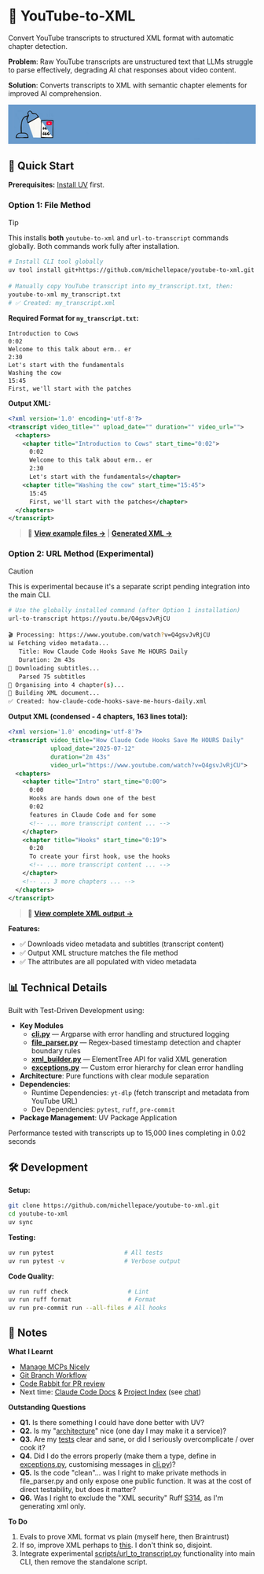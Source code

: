 # 🎥 YouTube-to-XML

Convert YouTube transcripts to structured XML format with automatic chapter detection.

**Problem**: Raw YouTube transcripts are unstructured text that LLMs struggle to parse effectively, degrading AI chat responses about video content.

**Solution**: Converts transcripts to XML with semantic chapter elements for improved AI comprehension.

![Description](docs/images/youtube-to-xml-narrow.jpg)

## 🚀 Quick Start

**Prerequisites:** [Install UV](https://docs.astral.sh/uv/getting-started/installation/) first.

### Option 1: File Method

> [!TIP]  
> This installs **both** `youtube-to-xml` and `url-to-transcript` commands globally. Both commands work fully after installation.

```bash
# Install CLI tool globally
uv tool install git+https://github.com/michellepace/youtube-to-xml.git

# Manually copy YouTube transcript into my_transcript.txt, then:
youtube-to-xml my_transcript.txt
# ✅ Created: my_transcript.xml
```

**Required Format for `my_transcript.txt`:**
```text
Introduction to Cows
0:02
Welcome to this talk about erm.. er
2:30
Let's start with the fundamentals
Washing the cow
15:45
First, we'll start with the patches
```

**Output XML:**
```xml
<?xml version='1.0' encoding='utf-8'?>
<transcript video_title="" upload_date="" duration="" video_url="">
  <chapters>
    <chapter title="Introduction to Cows" start_time="0:02">
      0:02
      Welcome to this talk about erm.. er
      2:30
      Let's start with the fundamentals</chapter>
    <chapter title="Washing the cow" start_time="15:45">
      15:45
      First, we'll start with the patches</chapter>
  </chapters>
</transcript>
```

> 📁 **[View example files →](example_transcripts/introduction-to-cows.txt)** | **[Generated XML →](example_transcripts/introduction-to-cows.xml)**

### Option 2: URL Method (Experimental)

> [!CAUTION]  
> This is experimental because it's a separate script pending integration into the main CLI.

```bash
# Use the globally installed command (after Option 1 installation)
url-to-transcript https://youtu.be/Q4gsvJvRjCU

🎬 Processing: https://www.youtube.com/watch?v=Q4gsvJvRjCU
📊 Fetching video metadata...
   Title: How Claude Code Hooks Save Me HOURS Daily
   Duration: 2m 43s
📝 Downloading subtitles...
   Parsed 75 subtitles
📑 Organising into 4 chapter(s)...
🔧 Building XML document...
✅ Created: how-claude-code-hooks-save-me-hours-daily.xml
```

**Output XML (condensed - 4 chapters, 163 lines total):**
```xml
<?xml version='1.0' encoding='utf-8'?>
<transcript video_title="How Claude Code Hooks Save Me HOURS Daily" 
            upload_date="2025-07-12" 
            duration="2m 43s" 
            video_url="https://www.youtube.com/watch?v=Q4gsvJvRjCU">
  <chapters>
    <chapter title="Intro" start_time="0:00">
      0:00
      Hooks are hands down one of the best
      0:02
      features in Claude Code and for some
      <!-- ... more transcript content ... -->
    </chapter>
    <chapter title="Hooks" start_time="0:19">
      0:20
      To create your first hook, use the hooks
      <!-- ... more transcript content ... -->
    </chapter>
    <!-- ... 3 more chapters ... -->
  </chapters>
</transcript>
```

> 📁 **[View complete XML output →](example_transcripts/how-claude-code-hooks-save-me-hours-daily.xml)**

**Features:**
- ✅ Downloads video metadata and subtitles (transcript content)
- ✅ Output XML structure matches the file method
- ✅ The attributes are all populated with video metadata

## 📊 Technical Details

Built with Test-Driven Development using:
- **Key Modules**
   - **[cli.py](src/youtube_to_xml/cli.py)** — Argparse with error handling and structured logging
   - **[file_parser.py](src/youtube_to_xml/file_parser.py)** — Regex-based timestamp detection and chapter boundary rules
   - **[xml_builder.py](src/youtube_to_xml/xml_builder.py)** — ElementTree API for valid XML generation
   - **[exceptions.py](src/youtube_to_xml/exceptions.py)** — Custom error hierarchy for clean error handling
- **Architecture**: Pure functions with clear module separation
- **Dependencies**:
  - Runtime Dependencies: `yt-dlp` (fetch transcript and metadata from YouTube URL)
  - Dev Dependencies: `pytest`, `ruff`, `pre-commit`
- **Package Management**: UV Package Application

Performance tested with transcripts up to 15,000 lines completing in 0.02 seconds

## 🛠️ Development

**Setup:**
```bash
git clone https://github.com/michellepace/youtube-to-xml.git
cd youtube-to-xml
uv sync
```

**Testing:**
```bash
uv run pytest                    # All tests
uv run pytest -v                 # Verbose output
```

**Code Quality:**
```bash
uv run ruff check                 # Lint
uv run ruff format                # Format
uv run pre-commit run --all-files # All hooks
```

## 📕 Notes

**What I Learnt**
- [Manage MCPs Nicely](docs/knowledge/manage-mcps-nicely.md)
- [Git Branch Workflow](docs/knowledge/git-branch-flow.md)
- [Code Rabbit for PR review](https://www.anthropic.com/customers/coderabbit)
- Next time: [Claude Code Docs](https://github.com/ericbuess/claude-code-docs) & [Project Index](https://github.com/ericbuess/claude-code-project-index) (see [chat](https://claude.ai/chat/c70ff077-6ebb-4c75-bf2b-74e31d2cb649))

**Outstanding Questions**
- **Q1.** Is there something I could have done better with UV?
- **Q2.** Is my "[architecture](/docs/SPEC.md#architecture--data-flow)" nice (one day I may make it a service)?
- **Q3.** Are my [tests](/tests/) clear and sane, or did I seriously overcomplicate / over cook it?
- **Q4.** Did I do the errors properly (make them a type, define in [exceptions.py](/src/youtube_to_xml/exceptions.py), customising messages in [cli.py](/src/youtube_to_xml/cli.py))?
- **Q5.** Is the code "clean"... was I right to make private methods in file_parser.py and only expose one public function. It was at the cost of direct testability, but does it matter?
- **Q6.** Was I right to exclude the "XML security" Ruff [S314](pyproject.toml), as I'm generating xml only.

**To Do**
1. Evals to prove XML format vs plain (myself here, then Braintrust)
2. If so, improve XML perhaps to [this](docs/knowledge/working-notes.md#better-format). I don't think so, disjoint.
3. Integrate experimental [scripts/url_to_transcript.py](scripts/url_to_transcript.py) functionality into main CLI, then remove the standalone script.